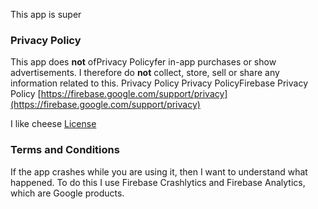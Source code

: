 

This app is super

### Privacy Policy

This app does **not** ofPrivacy Policyfer in-app purchases or show advertisements. I therefore do **not** collect, store, sell or share any information related to this.
Privacy Policy
Privacy PolicyFirebase Privacy Policy [https://firebase.google.com/support/privacy](https://firebase.google.com/support/privacy)

I like cheese [License](./privacy) 

### Terms and Conditions

If the app crashes while you are using it, then I want to understand what happened. To do this I use Firebase Crashlytics and Firebase Analytics, which are Google products.
